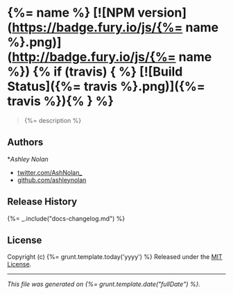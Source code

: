 # {%= name %} [![NPM version](https://badge.fury.io/js/{%= name %}.png)](http://badge.fury.io/js/{%= name %}) {% if (travis) { %} [![Build Status]({%= travis %}.png)]({%= travis %}){% } %}

> {%= description %}


## Authors

**Ashley Nolan*

+ [twitter.com/AshNolan_](http://twitter.com/AshNolan_)
+ [github.com/ashleynolan](http://github.com/ashleynolan)


## Release History
{%= _.include("docs-changelog.md") %}

## License
Copyright (c) {%= grunt.template.today('yyyy') %}
Released under the [MIT License](./LICENSE-MIT).

***

_This file was generated on {%= grunt.template.date("fullDate") %}._

